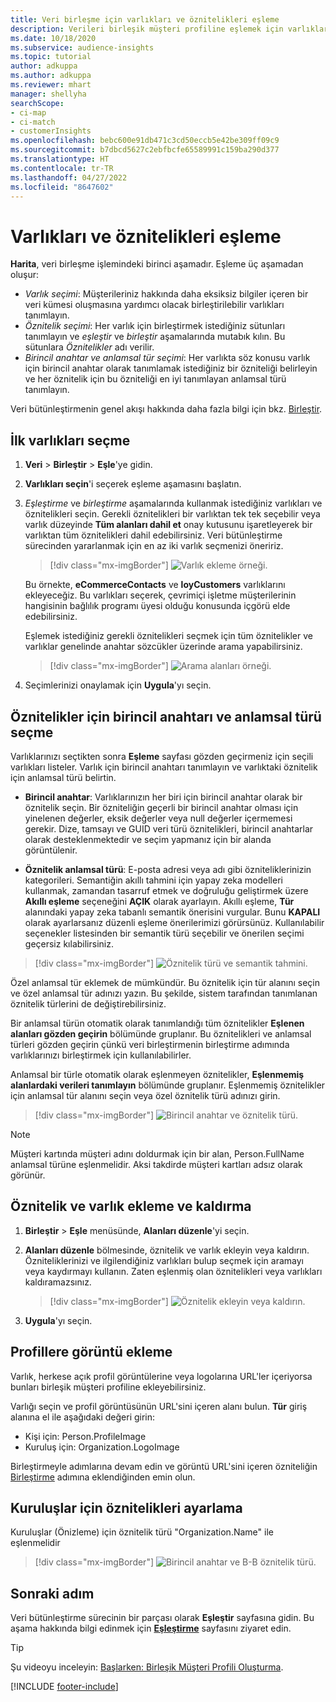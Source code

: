 ```yaml
---
title: Veri birleşme için varlıkları ve öznitelikleri eşleme
description: Verileri birleşik müşteri profiline eşlemek için varlıklar, öznitelikler, birincil anahtarlar ve anlamsal türleri seçin.
ms.date: 10/18/2020
ms.subservice: audience-insights
ms.topic: tutorial
author: adkuppa
ms.author: adkuppa
ms.reviewer: mhart
manager: shellyha
searchScope:
- ci-map
- ci-match
- customerInsights
ms.openlocfilehash: bebc600e91db471c3cd50eccb5e42be309ff09c9
ms.sourcegitcommit: b7dbcd5627c2ebfbcfe65589991c159ba290d377
ms.translationtype: HT
ms.contentlocale: tr-TR
ms.lasthandoff: 04/27/2022
ms.locfileid: "8647602"
---
```

# <a name="map-entities-and-attributes"></a>Varlıkları ve öznitelikleri eşleme

**Harita**, veri birleşme işlemindeki birinci aşamadır. Eşleme üç aşamadan oluşur:

- *Varlık seçimi*: Müşterileriniz hakkında daha eksiksiz bilgiler içeren bir veri kümesi oluşmasına yardımcı olacak birleştirilebilir varlıkları tanımlayın.
- *Öznitelik seçimi*: Her varlık için birleştirmek istediğiniz sütunları tanımlayın ve *eşleştir* ve *birleştir* aşamalarında mutabık kılın. Bu sütunlara *Öznitelikler* adı verilir.
- *Birincil anahtar ve anlamsal tür seçimi*: Her varlıkta söz konusu varlık için birincil anahtar olarak tanımlamak istediğiniz bir özniteliği belirleyin ve her öznitelik için bu özniteliği en iyi tanımlayan anlamsal türü tanımlayın.

Veri bütünleştirmenin genel akışı hakkında daha fazla bilgi için bkz. [Birleştir](data-unification.md).

## <a name="select-the-first-entities"></a>İlk varlıkları seçme

1. **Veri** > **Birleştir** > **Eşle**'ye gidin.

2. **Varlıkları seçin**'i seçerek eşleme aşamasını başlatın.

3. *Eşleştirme* ve *birleştirme* aşamalarında kullanmak istediğiniz varlıkları ve öznitelikleri seçin. Gerekli öznitelikleri bir varlıktan tek tek seçebilir veya varlık düzeyinde **Tüm alanları dahil et** onay kutusunu işaretleyerek bir varlıktan tüm öznitelikleri dahil edebilirsiniz. Veri bütünleştirme sürecinden yararlanmak için en az iki varlık seçmenizi öneririz.

   > [!div class="mx-imgBorder"]
   > ![Varlık ekleme örneği.](media/data-manager-configure-map-add-entities-example.png "Varlık örneği ekleme")

   Bu örnekte, **eCommerceContacts** ve **loyCustomers** varlıklarını ekleyeceğiz. Bu varlıkları seçerek, çevrimiçi işletme müşterilerinin hangisinin bağlılık programı üyesi olduğu konusunda içgörü elde edebilirsiniz.
   
   Eşlemek istediğiniz gerekli öznitelikleri seçmek için tüm öznitelikler ve varlıklar genelinde anahtar sözcükler üzerinde arama yapabilirsiniz.
   
     > [!div class="mx-imgBorder"]
   > ![Arama alanları örneği.](media/data-manager-configure-map-search-fields-example.png "Arama alanları örneği")

4. Seçimlerinizi onaylamak için **Uygula**'yı seçin.

## <a name="select-primary-key-and-semantic-type-for-attributes"></a>Öznitelikler için birincil anahtarı ve anlamsal türü seçme

Varlıklarınızı seçtikten sonra **Eşleme** sayfası gözden geçirmeniz için seçili varlıkları listeler. Varlık için birincil anahtarı tanımlayın ve varlıktaki öznitelik için anlamsal türü belirtin.

- **Birincil anahtar**: Varlıklarınızın her biri için birincil anahtar olarak bir öznitelik seçin. Bir özniteliğin geçerli bir birincil anahtar olması için yinelenen değerler, eksik değerler veya null değerler içermemesi gerekir. Dize, tamsayı ve GUID veri türü öznitelikleri, birincil anahtarlar olarak desteklenmektedir ve seçim yapmanız için bir alanda görüntülenir.

- **Öznitelik anlamsal türü**: E-posta adresi veya adı gibi özniteliklerinizin kategorileri. Semantiğin akıllı tahmini için yapay zeka modelleri kullanmak, zamandan tasarruf etmek ve doğruluğu geliştirmek üzere **Akıllı eşleme** seçeneğini **AÇIK** olarak ayarlayın. Akıllı eşleme, **Tür** alanındaki yapay zeka tabanlı semantik önerisini vurgular. Bunu **KAPALI** olarak ayarlarsanız düzenli eşleme önerilerimizi görürsünüz. Kullanılabilir seçenekler listesinden bir semantik türü seçebilir ve önerilen seçimi geçersiz kılabilirsiniz.

> [!div class="mx-imgBorder"]
> ![Öznitelik türü ve semantik tahmini.](media/data-manager-configure-map-add-attributes-semantic-prediction.png "Öznitelik türü ve semantik tahmini")

Özel anlamsal tür eklemek de mümkündür. Bu öznitelik için tür alanını seçin ve özel anlamsal tür adınızı yazın. Bu şekilde, sistem tarafından tanımlanan öznitelik türlerini de değiştirebilirsiniz.

Bir anlamsal türün otomatik olarak tanımlandığı tüm öznitelikler **Eşlenen alanları gözden geçirin** bölümünde gruplanır. Bu öznitelikleri ve anlamsal türleri gözden geçirin çünkü veri birleştirmenin birleştirme adımında varlıklarınızı birleştirmek için kullanılabilirler.

Anlamsal bir türle otomatik olarak eşlenmeyen öznitelikler, **Eşlenmemiş alanlardaki verileri tanımlayın** bölümünde gruplanır. Eşlenmemiş öznitelikler için anlamsal tür alanını seçin veya özel öznitelik türü adınızı girin.

> [!div class="mx-imgBorder"]
> ![Birincil anahtar ve öznitelik türü.](media/data-manager-configure-map-add-attributes.png "Birincil anahtar ve öznitelik türü")

> [!NOTE]
> Müşteri kartında müşteri adını doldurmak için bir alan, Person.FullName anlamsal türüne eşlenmelidir. Aksi takdirde müşteri kartları adsız olarak görünür. 

## <a name="add-and-remove-attributes-and-entities"></a>Öznitelik ve varlık ekleme ve kaldırma

1. **Birleştir** > **Eşle** menüsünde, **Alanları düzenle**'yi seçin.

2. **Alanları düzenle** bölmesinde, öznitelik ve varlık ekleyin veya kaldırın. Özniteliklerinizi ve ilgilendiğiniz varlıkları bulup seçmek için aramayı veya kaydırmayı kullanın. Zaten eşlenmiş olan öznitelikleri veya varlıkları kaldıramazsınız.

   > [!div class="mx-imgBorder"]
   > ![Öznitelik ekleyin veya kaldırın.](media/configure-data-map-edit.png "Öznitelik ekleme veya kaldırma")

3. **Uygula**'yı seçin.

## <a name="add-images-to-profiles"></a>Profillere görüntü ekleme

Varlık, herkese açık profil görüntülerine veya logolarına URL'ler içeriyorsa bunları birleşik müşteri profiline ekleyebilirsiniz.

Varlığı seçin ve profil görüntüsünün URL'sini içeren alanı bulun. **Tür** giriş alanına el ile aşağıdaki değeri girin: 
- Kişi için: Person.ProfileImage
- Kuruluş için: Organization.LogoImage

Birleştirmeyle adımlarına devam edin ve görüntü URL'sini içeren özniteliğin [Birleştirme](merge-entities.md) adımına eklendiğinden emin olun.

## <a name="set-attributes-for-organizations"></a>Kuruluşlar için öznitelikleri ayarlama

Kuruluşlar (Önizleme) için öznitelik türü "Organization.Name" ile eşlenmelidir
> [!div class="mx-imgBorder"]
> ![Birincil anahtar ve B-B öznitelik türü.](media/configure-data-map-edit-b2b.png "Birincil anahtar ve B-B öznitelik türü")

## <a name="next-step"></a>Sonraki adım

Veri bütünleştirme sürecinin bir parçası olarak **Eşleştir** sayfasına gidin. Bu aşama hakkında bilgi edinmek için [**Eşleştirme**](match-entities.md) sayfasını ziyaret edin.

> [!TIP]
> Şu videoyu inceleyin: [Başlarken: Birleşik Müşteri Profili Oluşturma](https://youtu.be/oBfGEhucAxs).


[!INCLUDE [footer-include](includes/footer-banner.md)]